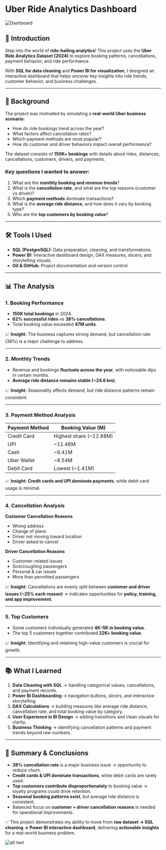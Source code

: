 
# Uber Ride Analytics Dashboard

![Dashboard](assets/uber_dashboard.gif)

## 📌 Introduction

Step into the world of **ride-hailing analytics**! This project uses the **Uber Ride Analytics Dataset (2024)** to explore booking patterns, cancellations, payment behavior, and ride performance.

With **SQL for data cleaning** and **Power BI for visualization**, I designed an interactive dashboard that helps uncover key insights into ride trends, customer behavior, and business challenges.

---

## 📖 Background

The project was motivated by simulating a **real-world Uber business scenario**:

* How do ride bookings trend across the year?
* What factors affect cancellation rates?
* Which payment methods are most popular?
* How do customer and driver behaviors impact overall performance?

The dataset consists of **150K+ bookings** with details about rides, distances, cancellations, customers, drivers, and payments.

### Key questions I wanted to answer:

1. What are the **monthly booking and revenue trends**?
2. What is the **cancellation rate**, and what are the top reasons (customer vs driver)?
3. Which **payment methods** dominate transactions?
4. What is the **average ride distance**, and how does it vary by booking type?
5. Who are the **top customers by booking value**?

---

## 🛠 Tools I Used

* **SQL (PostgreSQL):** Data preparation, cleaning, and transformations.
* **Power BI:** Interactive dashboard design, DAX measures, slicers, and storytelling visuals.
* **Git & GitHub:** Project documentation and version control.

---

## 📊 The Analysis

### 1. Booking Performance

* **150K total bookings** in 2024.
* **62% successful rides** vs **38% cancellations**.
* Total booking value exceeded **47M units**.

📈 **Insight:** The business captures strong demand, but cancellation rate (38%) is a major challenge to address.

---

### 2. Monthly Trends

* Revenue and bookings **fluctuate across the year**, with noticeable dips in certain months.
* **Average ride distance remains stable (\~24.6 km)**.

📈 **Insight:** Seasonality affects demand, but ride distance patterns remain consistent.

---

### 3. Payment Method Analysis

| Payment Method | Booking Value (M)        |
| -------------- | ------------------------ |
| Credit Card    | Highest share (\~12.88M) |
| UPI            | \~11.46M                 |
| Cash           | \~9.41M                  |
| Uber Wallet    | \~8.54M                  |
| Debit Card     | Lowest (\~1.41M)         |

📈 **Insight:** **Credit cards and UPI dominate payments**, while debit card usage is minimal.

---

### 4. Cancellation Analysis

**Customer Cancellation Reasons**

* Wrong address
* Change of plans
* Driver not moving toward location
* Driver asked to cancel

**Driver Cancellation Reasons**

* Customer-related issues
* Sick/coughing passengers
* Personal & car issues
* More than permitted passengers

📈 **Insight:** Cancellations are evenly split between **customer and driver issues (\~25% each reason)** → indicates opportunities for **policy, training, and app improvement**.

---

### 5. Top Customers

* Some customers individually generated **4K–5K in booking value**.
* The top 5 customers together contributed **22K+ booking value**.

📈 **Insight:** Identifying and retaining high-value customers is crucial for growth.

---

## 📚 What I Learned

1. **Data Cleaning with SQL** → handling categorical values, cancellations, and payment records.
2. **Power BI Dashboarding** → navigation buttons, slicers, and interactive storytelling.
3. **DAX Calculations** → building measures like average ride distance, cancellation rate, and total booking value by category.
4. **User Experience in BI Design** → adding transitions and clean visuals for clarity.
5. **Business Thinking** → identifying cancellation patterns and payment trends beyond raw numbers.

---

## 📝 Summary & Conclusions

* **38% cancellation rate** is a major business issue → opportunity to reduce churn.
* **Credit cards & UPI dominate transactions**, while debit cards are rarely used.
* **Top customers contribute disproportionately** to booking value → loyalty programs could drive retention.
* **Seasonal booking patterns exist**, but average ride distance is consistent.
* Balanced focus on **customer + driver cancellation reasons** is needed for operational improvements.

✅ This project demonstrates my ability to move from **raw dataset → SQL cleaning → Power BI interactive dashboard**, delivering **actionable insights** for a real-world business problem.

![alt text](assets/uber_dashboard.png)
